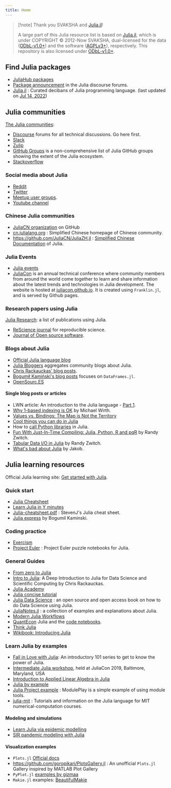 ```yaml
---
title: Home
---
```


> [!note] Thank you SVAKSHA and [Julia.jl](https://github.com/svaksha/Julia.jl)!
>
> A large part of this Julia resource list is based on [Julia.jl](https://github.com/svaksha/Julia.jl), which is under COPYRIGHT © 2012-Now SVAKSHA, dual-licensed for the data ([ODbL-v1.0+](https://opendatacommons.org/licenses/odbl/1-0/)) and the software ([AGPLv3+](http://www.gnu.org/licenses/agpl-3.0.en.html)), respectively.  This repository is also licensed under [ODbL-v1.0+](https://opendatacommons.org/licenses/odbl/1-0/).

## Find Julia packages

- [JuliaHub packages](https://juliahub.com/ui/Packages)
- [Package announcement](https://discourse.julialang.org/c/package-announcements) in the Julia discourse forums.
- [Julia.jl](https://github.com/svaksha/Julia.jl) : Curated decibans of Julia programming language. (last updated on [Jul 14, 2022](https://github.com/svaksha/Julia.jl/commit/c3985aeb1eb78fcde4648887dc5f6c7960503aa1))

## Julia communities

[The Julia communities](https://julialang.org/community/):

- [Discourse](https://discourse.julialang.org/) forums for all technical discussions. Go here first.
- [Slack](https://julialang.slack.com/join/shared_invite/zt-nmal0i0x-LcYEtdnTameGsXmBzMzgog)
- [Zulip](https://julialang.zulipchat.com/)
- [GitHub Groups](https://julialang.org/community/organizations/) is a non-comprehensive list of Julia GitHub groups showing the extent of the Julia ecosystem.
- [Stackoverflow](https://stackoverflow.com/questions/tagged/julia-lang)

### Social media about Julia

- [Reddit](https://www.reddit.com/r/Julia/)
- [Twitter](https://twitter.com/julialang_news)
- [Meetup user groups](https://www.meetup.com/topics/julia/).
- [Youtube channel](https://www.youtube.com/user/JuliaLanguage)

### Chinese Julia communities

- [JuliaCN organization](https://github.com/JuliaCN) on GitHub
- [cn.julialang.org](https://cn.julialang.org/) : Simplified Chinese homepage of Chinese community.
- <https://github.com/JuliaCN/JuliaZH.jl> : [Simplified Chinese Documentation](https://docs.juliacn.com/latest/) of Julia.

### Julia Events

- [Julia events](https://julialang.org/community/#events)
- [JuliaCon](https://juliacon.org/) is an annual technical conference where community members from around the world come together to learn and share information about the latest trends and technologies in Julia development. The website is hosted at [juliacon.github.io](https://github.com/JuliaCon/www.juliacon.org). It is created using `Franklin.jl`, and is served by Github pages.

### Research papers using Julia

[Julia Research](https://julialang.org/research/): a list of publications using Julia.

- [ReScience journal](https://github.com/ReScience/ReScience) for reproducible science.
- [Journal of Open source software](https://joss.theoj.org).

### Blogs about Julia

- [Official Julia language blog](https://julialang.org/blog/)
- [Julia Bloggers](https://www.juliabloggers.com) aggregates community blogs about Julia.
- [Chris Rackauckas' blog posts](http://www.stochasticlifestyle.com/).
- [Bogumił Kamiński's blog posts](https://bkamins.github.io/) focuses on `DataFrames.jl`.
- [OpenSourc.ES](https://opensourc.es)

#### Single blog posts or articles

- LWN article: An introduction to the Julia language - [Part 1](https://lwn.net/Articles/763626/).
- [Why 1-based indexing is OK](https://craftofcoding.wordpress.com/2017/03/12/why-1-based-indexing-is-ok/) by Michael Wirth.
- [Values vs. Bindings: The Map is Not the Territory](http://www.johnmyleswhite.com/notebook/2014/09/06/values-vs-bindings-the-map-is-not-the-territory/)
- [Cool things you can do in Julia](https://assoc.tumblr.com/post/71454527084/cool-things-you-can-do-in-julia)
- How to [call Python libraries](http://blog.leahhanson.us/julia-calling-python-calling-julia.html) in Julia.
- [Fun With Just-In-Time Compiling: Julia, Python, R and pqR](https://randyzwitch.com/python-pypy-julia-r-pqr-jit-just-in-time-compiler/) by Randy Zwitch.
- [Tabular Data I/O in Julia](https://www.r-bloggers.com/2013/08/tabular-data-io-in-julia/) by Randy Zwitch.
- [What's bad about Julia](https://viralinstruction.com/posts/badjulia/) by Jakob.


## Julia learning resources

Official Julia learning site: [Get started with Julia](https://julialang.org/learning/).

### Quick start

- [Julia Cheatsheet](https://juliadocs.github.io/Julia-Cheat-Sheet/)
- [Learn Julia in Y minutes](https://learnxinyminutes.com/docs/julia/)
- [Julia-cheatsheet.pdf](https://math.mit.edu/~stevenj/Julia-cheatsheet.pdf) : StevenJ's Julia cheat sheet.
- [Julia express](https://bogumilkaminski.pl/files/julia_express.pdf) by Bogumil Kaminski.

### Coding practice

- [Exercism](https://exercism.org/tracks/julia)
- [Project Euler](https://github.com/heetbeet/project-euler-julia) : Project Euler puzzle notebooks for Julia.

### General Guides

- [From zero to Julia](https://techytok.com/from-zero-to-julia/)
- [Intro to Julia](https://ucidatascienceinitiative.github.io/IntroToJulia/): A Deep Introduction to Julia for Data Science and Scientific Computing by Chris Rackauckas.
- [Julia Academy](https://juliaacademy.com)
- [Julia concise tutorial](https://github.com/sylvaticus/juliatutorial)
- [Julia Data Science](https://juliadatascience.io/) : an open source and open access book on how to do Data Science using Julia.
- [JuliaNotes.jl](https://github.com/m3g/JuliaNotes.jl) : a collection of examples and explanations about Julia.
- [Modern Julia Workflows](https://modernjuliaworkflows.github.io/)
- [QuantEcon](https://quantecon.org/quantecon-jl/) Julia and the [code notebooks](https://github.com/QuantEcon/quantecon-notebooks-julia).
- [Think Julia](https://benlauwens.github.io/ThinkJulia.jl/latest/book.html)
- [Wikibook: Introducing Julia ](https://en.wikibooks.org/wiki/Introducing_Julia)

### Learn Julia by examples

- [Fall in Love with Julia](https://github.com/jolin-io/fall-in-love-with-julia): An introductory 101 series to get to know the power of Julia.
- [Intermediate Julia workshop](https://github.com/dpsanders/intermediate_julia_2019), held at JuliaCon 2019, Baltimore, Maryland, USA
- [Introduction to Applied Linear Algebra in Julia](https://web.stanford.edu/~boyd/vmls/)
- [Julia by example](https://juliabyexample.helpmanual.io/)
- [Julia Project example](https://github.com/robbyriverside/ModulePlay) : ModulePlay is a simple example of using module tools.
- [julia-mit](https://github.com/mitmath/julia-mit) : Tutorials and information on the Julia language for MIT numerical-computation courses.

#### Modeling and simulations

- [Learn Julia via epidemic modelling](https://github.com/dpsanders/LearnJulia2020)
- [SIR pandemic modeling with Julia](https://github.com/epirecipes/sir-julia)

#### Visualization examples

- `Plots.jl` [Official docs](https://docs.juliaplots.org/latest/)
- https://github.com/goropikari/PlotsGallery.jl : An unofficial `Plots.jl` Gallery inspired by MATLAB Plot Gallery
- `PyPlot.jl` [examples by gizmaa](https://gist.github.com/gizmaa/7214002)
- `Makie.jl` examples: [BeautifulMakie](https://beautiful.makie.org/)
